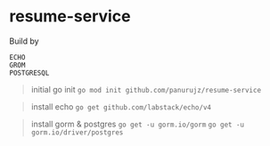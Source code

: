 # resume-service

Build by

```
ECHO
GROM
POSTGRESQL
```

> initial go init
`go mod init github.com/panurujz/resume-service`

> install echo
`go get github.com/labstack/echo/v4` 

> install gorm & postgres
`go get -u gorm.io/gorm`
`go get -u gorm.io/driver/postgres`